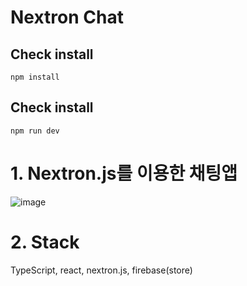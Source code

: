 # Nextron Chat

## Check install

`npm install`

## Check install

`npm run dev`

# 1. Nextron.js를 이용한 채팅앱

![image](https://user-images.githubusercontent.com/77868874/145765504-cdf58981-d6a8-41f9-9ed4-fd7d49307709.png)

# 2. Stack

TypeScript, react, nextron.js, firebase(store)
